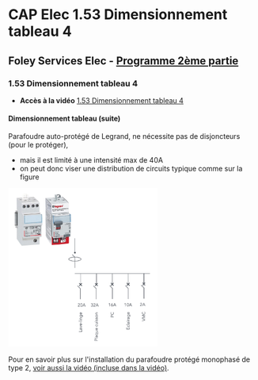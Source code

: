 # CAP Elec 1.53 Dimensionnement tableau 4
## Foley Services Elec - [Programme 2ème partie](../2eme_partie/README.md)

### 1.53 Dimensionnement tableau 4

- **Accès à la vidéo** [1.53 Dimensionnement tableau 4](https://youtu.be/KVZfmLhppeQ)

#### Dimensionnement tableau (suite)

Parafoudre auto-protégé de Legrand, ne nécessite pas de disjoncteurs (pour le protéger),

- mais il est limité à une intensité max de 40A
- on peut donc viser une distribution de circuits typique comme sur la figure

<img src="./images/Parafoudre_auto_protege_et_circuits.png" width="60%">

Pour en savoir plus sur l'installation du parafoudre protégé monophasé de type 2, [voir aussi la vidéo (incluse dans la vidéo)](https://youtu.be/bPBI5mxx2j8?si=NGvlpFbEHyC5gkn3&t=146&t=141).